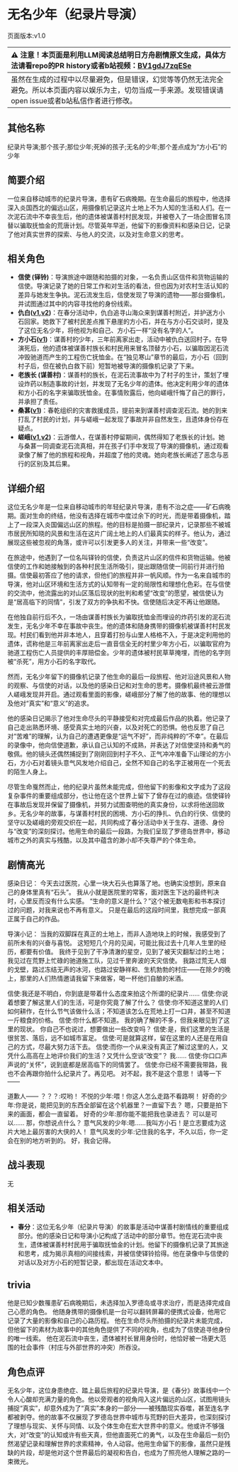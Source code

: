 # 无名少年（纪录片导演）
页面版本:v1.0
 

| :warning: 注意！本页面是利用LLM阅读总结明日方舟剧情原文生成，具体方法请看repo的PR history或者b站视频：[BV1gdJ7zqESe](https://www.bilibili.com/video/BV1gdJ7zqESe/)         |
|:----------------------------|
| 虽然在生成的过程中以尽量避免，但是错误，幻觉等等仍然无法完全避免。所以本页面内容以娱乐为主，切勿当成一手来源。发现错误请open issue或者b站私信作者进行修改。|



## 其他名称
纪录片导演;那个孩子;那位少年;死掉的孩子;无名的少年;那个差点成为“方小石”的少年
## 简要介绍
一位来自移动城市的纪录片导演，患有矿石病晚期。在生命最后的旅程中，他选择深入炎国西北的偏远山区，用摄像机记录这片土地上不为人知的生活和人们。在一次泥石流中不幸丧生后，他的遗体被谋善村村民发现，并被卷入了一场企图冒名顶替以骗取抚恤金的荒唐计划。尽管英年早逝，他留下的影像资料和感染日记，记录了他对真实世界的探索、与他人的交流，以及对生命意义的思考。
## 相关角色
-   **信使 (铎铃)**：导演旅途中跟随和拍摄的对象，一名负责山区信件和货物运输的信使。导演记录了她的日常工作和对生活的看法，但也因为对农村生活认知的差异与她发生争执。泥石流发生后，信使发现了导演的遗物——那台摄像机，并试图通过其中的内容寻找他的身份线索。
-   **仇白([v1](char_4082_qiubai.md),[v2](../char_v3/char_4082_qiubai.md))**：在春分活动中，仇白追寻山海众来到谋善村附近，并护送方小石回家。她救下了被村民差点推下悬崖的方小石，并在与方小石交谈时，提及了这位无名少年，将他视为和自己、方小石一样“没有名字的人”。
-   **方小石([v1](extended_char_fang_xiao_shi.md))**：谋善村的少年，三年前离家出走，活动中被仇白送回村子。在导演死后，他的遗体被谋善村族长和村民用来冒名顶替方小石，以骗取因泥石流冲毁驰道而产生的工程伤亡抚恤金。在“独见寒山”章节的最后，方小石（回到村子后，但在被仇白救下前）短暂地被导演的摄像机记录了下来。
-   **老族长 (谋善村)**：谋善村的族长，在泥石流事故中为了村子的生计，策划了埋设炸药以制造事故的计划，并发现了无名少年的遗体。他决定利用少年的遗体和方小石的名字来骗取抚恤金。在事情败露后，他向嵯峨忏悔了自己的罪行，并承担了责任。
-   **桑葚([v1](char_473_mberry.md))**：春乾组织的灾害救援成员，提前来到谋善村调查泥石流。她的到来打乱了村民的计划，并与嵯峨一起发现了事故并非自然发生，且遗体身份存在疑点。
-   **嵯峨([v1](char_362_saga.md),[v2](../char_v3/char_362_saga.md))**：云游僧人，在谋善村停留期间，偶然得知了老族长的计划。她与桑葚一同调查泥石流真相，并在孩子们手中发现了导演的摄像机，通过观看录像了解了他的旅程和视角，并超度了他的灵魂。她向老族长阐述了恶念与恶行的区别及其后果。
## 详细介绍
这位无名少年是一位来自移动城市的年轻纪录片导演，患有不治之症——矿石病晚期。面对生命的终结，他没有选择在城市中度过余下的时光，而是带着摄像机，踏上了一段深入炎国偏远山区的旅程。他的目标是拍摄一部纪录片，记录那些不被城市居民所知晓的风景和生活在这片广阔土地上的人们最真实的样子。他认为，通过展现这些被忽视的角落，或许可以引发更多人的关注，并带来一些“改变”。

在旅途中，他遇到了一位名叫铎铃的信使，负责这片山区的信件和货物运输。他被信使的工作和她接触到的各种村民生活所吸引，提出跟随信使一同前行并进行拍摄。信使最初答应了他的请求，但他们的旅程并非一帆风顺。作为一名来自城市的导演，他对山区环境和生活方式的认知带有一定的局限性和理想化色彩。在与信使的交流中，他流露出的对山区落后现状的批判和希望“改变”的愿望，被信使认为是“居高临下的同情”，引发了双方的争执和不快。信使随后决定不再让他跟随。

在他独自前行后不久，一场由谋善村族长为骗取抚恤金而埋设的炸药引发的泥石流发生，无名少年不幸在事故中丧生。他的遗体和随身携带的摄像机被谋善村村民发现。村民们看到他并非本地人，且穿着打扮与山里人格格不入，于是决定利用他的遗体，谎称他是三年前离家出走后一直音信全无的村里少年方小石，以骗取官府为驰道工程伤亡人员提供的丰厚赔偿金。少年的遗体被村民草草掩埋，而他的名字则被“杀死”，用方小石的名字取代。

然而，无名少年留下的摄像机记录了他生命的最后一段旅程、他对沿途风景和人物的观察、与信使的对话，以及他的感染日记和对生命的思考。摄像机最终被云游僧人嵯峨发现并开启。通过观看里面的影像，嵯峨部分了解了他的故事、他的理想以及他对“真实”和“意义”的追求。

他的感染日记揭示了他对生命尽头的平静接受和对完成最后作品的执着。他记录了自己走出熟悉环境、感受真实土地的兴奋，以及对死亡的恐惧。他也反思了自己对“苦难”的理解，认为自己的遭遇更像是“运气不好”，而非纯粹的“不幸”。在最后的录像中，他向信使道歉，承认自己认知的不成熟，并表达了对信使坚持和勇气的敬佩。他的镜头还偶然捕捉到了刚刚回到村子不久、正气冲冲准备下山理论的方小石，方小石对着镜头意气风发地介绍自己，全然不知自己的名字正被用在一个死去的陌生人身上。

尽管生命戛然而止，他的纪录片虽然未能完成，但他留下的影像和文字成为了这段复杂事件的重要组成部分，也让他在这个世界上留下了曾存在过的痕迹。信使铎铃在事故后发现并保留了摄像机，并努力试图查明他的真实身份，以求将他送回故乡。无名少年的故事，与谋善村村民的困境、方小石的挣扎、仇白的行侠、信使的坚守以及嵯峨的旁观交织在一起，共同构成了春分活动中关于生存、道德、身份与“改变”的深刻探讨。他用生命的最后一段路，为我们呈现了罗德岛世界中，移动城市之外的真实与残酷，以及其中蕴含的渺小却不失尊严的个体生命。
## 剧情高光
感染日记：
今天去过医院，心里一块大石头也算落了地。也确实没想到，原来自己的身体里真有“石头”。
我从小就是医院里的常客，面对医生下达的最终判决时，心里反而没有什么实感。
“生命的意义是什么？”这个被无数电影和书本探讨过的问题，对我来说也不再有意义。
只是在最后的这段时间里，我想完成一部真正属于自己的作品。

导演小记：
当我的双脚踩在真正的土地上，而非人造地块上的时候，我感受到了前所未有的兴奋与喜悦。
这短短几个月的见闻，可能比我过去十几年人生里的经历，都要有价值。
我终于见到了干净清澈的星空，见到了被天灾翻犁过的土地；我见过在荒野上忙碌的驰道施工队，见过千里奔波的天灾信使。
我路过荒无人烟的戈壁，路过冻结无声的冰河，也路过安静祥和、生机勃勃的村庄——在除夕的晚上，那里的人们热情邀请我留下来做客，喝一杯他们自酿的米酒。

信使:我还是不明白，你到底是带着什么态度来拍这个所谓的纪录片......
信使:你说着想要了解这里人们的生活，可是你究竟了解了什么？
信使:你不知道这里的人们如何耕作，在什么节气该做什么活；不知道该怎么在荒地上打一口井，甚至不知道一斤粮食的价格。
信使:你什么都不知道。
我的确了解的不多，但我亲眼见到了这里的现状。
你自己不也说过，想要做出一些改变吗？
信使:是，我们这里的生活是很贫苦、落后，远不如城市富足。
信使:可是就算这样，留在这里的人还是在用自己的方式，尽最大努力活下去。
信使:而你一个从来没有真正了解过这里的人，又凭什么高高在上地评价我们的生活？又凭什么空谈“改变”？
我......
信使:你口口声声说的“关怀”，说到底都是居高临下的同情罢了。
信使:你已经不需要我带路，我也不会再跟你拍什么纪录片了。再见吧。
对不起，我不是这个意思！
请等一下——

道歉人——
？？？:哎哟！
不悦的少年:喂！你这人怎么走路不看路啊！
好奇的少年:你是说，能把见到的东西全部留在这个机器里？一直留下去？
嗯，只要是拍下来的画面，都会一直留着。
好奇的少年:那你能不能把我也录进去？
可以是可以......
那，你想说点什么？
意气风发的少年:嗯......我叫方小石！是立志要成为这片大地上最厉害的大侠的人！
意气风发的少年:记住我的名字，不久以后，你一定会在别的地方听到的。
好，我会记得。
## 战斗表现
无
## 相关活动
-   **春分**：这位无名少年（纪录片导演）的故事是活动中谋善村剧情线的重要组成部分。他的感染日记和导演小记构成了活动中的部分章节。他在泥石流中丧生，遗体被谋善村村民用于骗取抚恤金的计划。他留下的摄像机记录了其旅途和思考，成为揭示真相的间接线索，并被信使铎铃拾得。他在录像中与信使的对话以及对方小石的短暂记录，都出现在活动文本中。
## trivia
他是已知少数罹患矿石病晚期后，未选择加入罗德岛或寻求治疗，而是选择完成自己心愿的角色。
他随身携带的摄像机是一台可以翻转屏幕的便携式设备，他用它记录了大量的影像和自己的心路历程。
他在生命尽头所拍摄的纪录片未能完成，但他留下的素材为故事中的其他角色提供了不同的视角，也成为了信使追寻他身份的唯一线索。
他在泥石流中丧生，遗体被村长冒用身份时，他恰好被一场更大范围的社会事件（村庄与外部世界的冲突）所吞没。
## 角色点评
无名少年，这位身患绝症、踏上最后旅程的纪录片导演，是《春分》故事线中一个令人心酸却充满力量的角色。他以旁观者的视角闯入这片偏远的山区，试图用镜头捕捉“真实”，却意外成为了“真实”本身的一部分——被残酷现实吞噬，甚至连名字都被剥夺。他的故事不仅展现了罗德岛世界中城市与荒野的巨大差异，也深刻探讨了理想与现实、关怀与同情、以及个体生命在宏大世界中的意义。他或许不够强大，对“改变”的认知或许有些天真，但他直面死亡的勇气，以及在生命最后一刻仍然渴望记录和理解世界的求索精神，令人动容。他用生命留下的影像，虽然只是残缺的片段，却是他对这个世界最后的凝视和告白，也成为了照亮他人理解之路的一束微光。